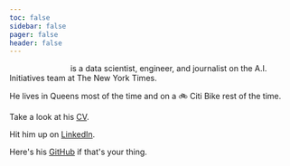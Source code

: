 ```yaml
---
toc: false
sidebar: false
pager: false
header: false
---
```


<p>
  <span class="name">Duy K. Nguyen</span> is a data scientist, engineer, and journalist on the A.I. Initiatives team at The New York Times.
</p>

He lives in Queens most of the time and on a 🚲 Citi Bike rest of the time.

Take a look at his [CV](/cv).

Hit him up on [LinkedIn](https://www.linkedin.com/in/duy-nguyen-a5bb12150/).

Here's his [GitHub](https://github.com/duynguyen158) if that's your thing.

<style>
  .name {
    font-family: var(--sans-serif);
    font-weight: 900;
    background: linear-gradient(30deg, var(--theme-foreground-focus), currentColor);
    -webkit-background-clip: text;
    -webkit-text-fill-color: transparent;
    background-clip: text;
  }
</style>
